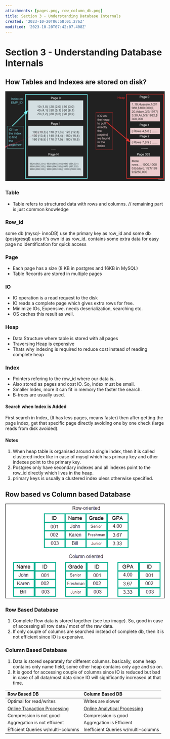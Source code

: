 ```yaml
---
attachments: [pages.png, row_column_db.png]
title: Section 3 - Understanding Database Internals
created: '2023-10-20T06:58:01.276Z'
modified: '2023-10-20T07:42:07.408Z'
---
```


# Section 3 - Understanding Database Internals

## How Tables and Indexes are stored on disk?


![Pages in Memory](./../attachments/pages.png)

### Table
- Table refers to structured data with rows and columns. // remaining part is just common knowledge

### Row_id
some db (mysql- innoDB) use the primary key as row_id and some db (postgresql) uses it's own id as row_id.
contains some extra data for easy page no identification for quick access


### Page
- Each page has a size (8 KB in postgres and 16KB in MySQL)
- Table Records are stored in multiple pages

### IO
- IO operation is a read request to the disk
- IO reads a complete page which gives extra rows for free.
- Minimize IOs, Expensive. needs deserialization, searching etc.
- OS caches this result as well. 


### Heap
- Data Structure where table is stored with all pages
- Traversing Heap is expensive
- Thats why indexing is required to reduce cost instead of reading complete heap

### Index
- Pointers refering to the row_id where our data is.. 
- Also stored as pages and cost IO. So, index must be small.
- Smaller Index, more it can fit in memory the faster the search.
- B-trees are usually used.


#### Search when Index is Added
First search in Index, (It has less pages, means faster) then after getting the page index, get that specific page directly avoiding one by one check (large reads from disk avoided).


#### Notes
1. When heap table is organised around a single index, then it is called clustered index like in case of mysql which has primary key and other indexes point to the primary key.
2. Postgres only have secondary indexes and all indexes point to the row_id directly which lives in the heap.
3. primary keys is usually a clustered index uless otherwise specified.


## Row based vs Column based Database

![Row and Column DB](./../attachments/row_column_db.png)

### Row Based Database
1. Complete Row data is stored together (see top image). So, good in case of accessing all row data / most of the raw data.
2. If only couple of columns are searched instead of complete db, then it is not efficient since IO is expensive.


### Column Based Database
1. Data is stored separately for different columns. basically, some heap contains only name field, some other heap contains only age and so on.
2. It is good for accessing couple of columns since IO is reduced but bad in case of all data/most data since IO will significantly increased at that time.

| Row Based DB | Column Based DB |
| :----------- | :-------------- |
| Optimal for read/writes | Writes are slower |
| [Online Tranaction Processing](https://www.oracle.com/in/database/what-is-oltp/) | [Online Analytical Processing](https://aws.amazon.com/what-is/olap/) |
| Compression is not good | Compression is good |
| Aggregation is not efficient | Aggregation is Efficient |
| Efficient Queries w/multi-columns | Inefficient Queries w/multi-columns |


